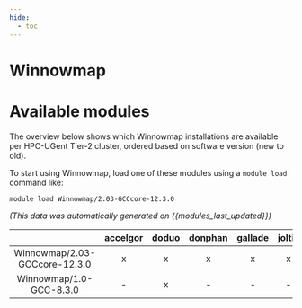 ```yaml
---
hide:
  - toc
---
```


Winnowmap
=========

# Available modules


The overview below shows which Winnowmap installations are available per HPC-UGent Tier-2 cluster, ordered based on software version (new to old).

To start using Winnowmap, load one of these modules using a `module load` command like:

```shell
module load Winnowmap/2.03-GCCcore-12.3.0
```

*(This data was automatically generated on {{modules_last_updated}})*  

| |accelgor|doduo|donphan|gallade|joltik|shinx|
| :---: | :---: | :---: | :---: | :---: | :---: | :---: |
|Winnowmap/2.03-GCCcore-12.3.0|x|x|x|x|x|x|
|Winnowmap/1.0-GCC-8.3.0|-|x|-|-|-|-|
